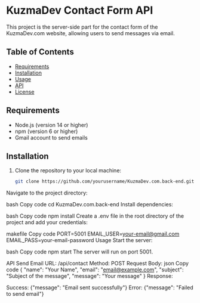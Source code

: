 # KuzmaDev Contact Form API

This project is the server-side part for the contact form of the KuzmaDev.com website, allowing users to send messages via email.

## Table of Contents

- [Requirements](#requirements)
- [Installation](#installation)
- [Usage](#usage)
- [API](#api)
- [License](#license)

## Requirements

- Node.js (version 14 or higher)
- npm (version 6 or higher)
- Gmail account to send emails

## Installation

1. Clone the repository to your local machine:

   ```bash
   git clone https://github.com/yourusername/KuzmaDev.com.back-end.git
Navigate to the project directory:

bash
Copy code
cd KuzmaDev.com.back-end
Install dependencies:

bash
Copy code
npm install
Create a .env file in the root directory of the project and add your credentials:

makefile
Copy code
PORT=5001
EMAIL_USER=your-email@gmail.com
EMAIL_PASS=your-email-password
Usage
Start the server:

bash
Copy code
npm start
The server will run on port 5001.

API
Send Email
URL: /api/contact
Method: POST
Request Body:
json
Copy code
{
  "name": "Your Name",
  "email": "email@example.com",
  "subject": "Subject of the message",
  "message": "Your message"
}
Response:

Success: {"message": "Email sent successfully"}
Error: {"message": "Failed to send email"}
